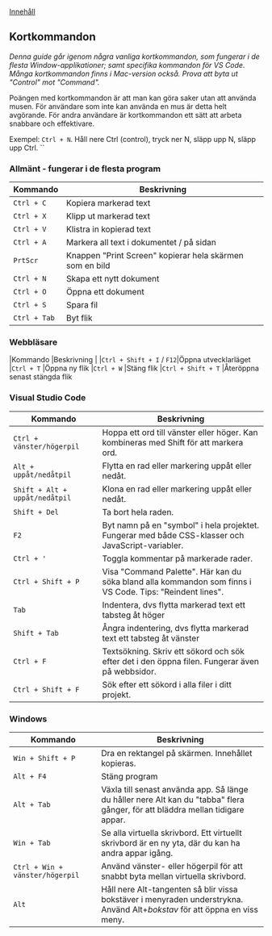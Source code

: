 [Innehåll](../README.md)

## Kortkommandon

*Denna guide går igenom några vanliga kortkommandon, som fungerar i de flesta Window-applikationer; samt specifika kommandon för VS Code. Många kortkommandon finns i Mac-version också. Prova att byta ut "Control" mot "Command".*

Poängen med kortkommandon är att man kan göra saker utan att använda musen. För användare som inte kan använda en mus är detta helt avgörande. För andra användare är kortkommandon ett sätt att arbeta snabbare och effektivare.

Exempel: `Ctrl + N`. Håll nere Ctrl (control), tryck ner N, släpp upp N, släpp upp Ctrl.
``

### Allmänt - fungerar i de flesta program
|Kommando |Beskrivning |
|---------|------------|
|`Ctrl + C` |Kopiera markerad text
|`Ctrl + X` |Klipp ut markerad text
|`Ctrl + V` |Klistra in kopierad text
|`Ctrl + A` |Markera all text i dokumentet / på sidan
|`PrtScr`   |Knappen "Print Screen" kopierar hela skärmen som en bild
|`Ctrl + N` |Skapa ett nytt dokument
|`Ctrl + O` |Öppna ett dokument
|`Ctrl + S` |Spara fil
|`Ctrl + Tab` |Byt flik


### Webbläsare

|Kommando |Beskrivning |
|`Ctrl + Shift + I` / `F12`|Öppna utvecklarläget
|`Ctrl + T` |Öppna ny flik
|`Ctrl + W` |Stäng flik
|`Ctrl + Shift + T` |Återöppna senast stängda flik



### Visual Studio Code

|Kommando |Beskrivning |
|---------|------------|
|`Ctrl + vänster/högerpil` |Hoppa ett ord till vänster eller höger. Kan kombineras med Shift för att markera ord. |
|`Alt + uppåt/nedåtpil` |Flytta en rad eller markering uppåt eller nedåt. |
|`Shift + Alt + uppåt/nedåtpil` |Klona en rad eller markering uppåt eller nedåt. |
|`Shift + Del` |Ta bort hela raden.
|`F2` |Byt namn på en "symbol" i hela projektet. Fungerar med både CSS-klasser och JavaScript-variabler. |
|`Ctrl + '` |Toggla kommentar på markerade rader. |
|`Ctrl + Shift + P` |Visa "Command Palette". Här kan du söka bland alla kommandon som finns i VS Code. Tips: "Reindent lines".|
|`Tab` |Indentera, dvs flytta markerad text ett tabsteg åt höger
|`Shift + Tab` |Ångra indentering, dvs flytta markerad text ett tabsteg åt vänster
|`Ctrl + F` |Textsökning. Skriv ett sökord och sök efter det i den öppna filen. Fungerar även på webbsidor.
|`Ctrl + Shift + F` |Sök efter ett sökord i alla filer i ditt projekt.


### Windows

|Kommando |Beskrivning |
|---------|------------|
|`Win + Shift + P` |Dra en rektangel på skärmen. Innehållet kopieras. |
|`Alt + F4`        |Stäng program |
|`Alt + Tab`       |Växla till senast använda app. Så länge du håller nere Alt kan du "tabba" flera gånger, för att bläddra mellan tidigare appar. |
|`Win + Tab`       |Se alla virtuella skrivbord. Ett virtuellt skrivbord är en ny yta, där du kan ha andra appar igång. |
|`Ctrl + Win + vänster/högerpil` |Använd vänster- eller högerpil för att snabbt byta mellan virtuella skrivbord. |
|`Alt`             |Håll nere Alt-tangenten så blir vissa bokstäver i menyraden understrykna. Använd Alt+*bokstav* för att öppna en viss meny. |

